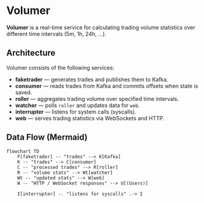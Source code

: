 # Volumer

**Volumer** is a real-time service for calculating trading volume statistics over different time intervals (5m, 1h, 24h, ...).

## Architecture

Volumer consists of the following services:

- **faketrader** — generates trades and publishes them to Kafka.
- **consumer** — reads trades from Kafka and commits offsets when state is saved.
- **roller** — aggregates trading volume over specified time intervals.
- **watcher** — polls `roller` and updates data for `web`.
- **interrupter** — listens for system calls (syscalls).
- **web** — serves trading statistics via WebSockets and HTTP.

## Data Flow (Mermaid)

```mermaid
flowchart TD
    F[faketrader] -- "trades" --> K[Kafka]
    K -- "trades" --> C[consumer]
    C -- "processed trades" --> R[roller]
    R -- "volume stats" --> Wt[watcher]
    Wt -- "updated stats" --> W[web]
    W -- "HTTP / WebSocket responses" --> U[(Users)]

    I[interrupter] -. "listens for syscalls" .-> I
```
